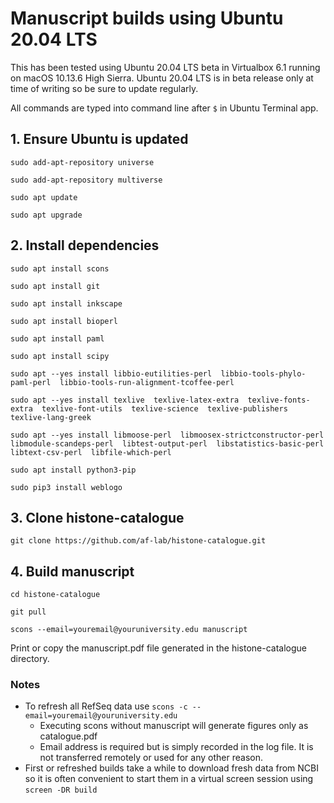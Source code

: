 # Manuscript builds using Ubuntu 20.04 LTS
This has been tested using Ubuntu 20.04 LTS beta in Virtualbox 6.1 running on macOS 10.13.6 High Sierra. Ubuntu 20.04 LTS is in beta release only at time of writing so be sure to update regularly.

All commands are typed into command line after  `$` in Ubuntu Terminal app.

## 1. Ensure Ubuntu is updated
`sudo add-apt-repository universe`

`sudo add-apt-repository multiverse`

`sudo apt update`

`sudo apt upgrade`

## 2. Install dependencies
`sudo apt install scons`

`sudo apt install git`

`sudo apt install inkscape`

`sudo apt install bioperl`

`sudo apt install paml`

`sudo apt install scipy`

`sudo apt --yes install libbio-eutilities-perl 
libbio-tools-phylo-paml-perl 
libbio-tools-run-alignment-tcoffee-perl`

`sudo apt --yes install texlive 
texlive-latex-extra 
texlive-fonts-extra 
texlive-font-utils 
texlive-science 
texlive-publishers 
texlive-lang-greek`

`sudo apt --yes install libmoose-perl 
libmoosex-strictconstructor-perl 
libmodule-scandeps-perl 
libtest-output-perl 
libstatistics-basic-perl 
libtext-csv-perl 
libfile-which-perl`

`sudo apt install python3-pip`

`sudo pip3 install weblogo`

## 3. Clone histone-catalogue
`git clone https://github.com/af-lab/histone-catalogue.git`

## 4. Build manuscript
`cd histone-catalogue`

`git pull`

`scons --email=youremail@youruniversity.edu manuscript`

Print or copy the manuscript.pdf file generated in the histone-catalogue directory.

### Notes
* To refresh all RefSeq data use `scons -c --email=youremail@youruniversity.edu`
  * Executing scons without manuscript will generate figures only as catalogue.pdf
  * Email address is required but is simply recorded in the log file. It is not transferred remotely or used for any other reason.
* First or refreshed builds take a while to download fresh data from NCBI so it is often convenient to start them in a virtual screen session using `screen -DR build`


